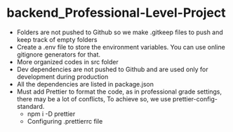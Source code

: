 # backend_Professional-Level-Project

- Folders are not pushed to Github so we make .gitkeep files to push and keep track of empty folders
- Create a .env file to store the environment variables. You can use online gitignore generators for that.
- More organized codes in src folder
- Dev dependencies are not pushed to Github and are used only for development during production
- All the dependencies are listed in package.json
- Must add Prettier to format the code, as in professional grade settings, there may be a lot of conflicts, To achieve so, we use prettier-config-standard.
  - npm i -D prettier
  - Configuring .prettierrc file
